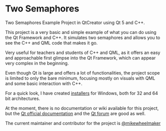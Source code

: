# Two Semaphores
Two Semaphores Example Project in QtCreator using Qt 5 and C++.

This project is a very basic and simple example of what you can do using the Qt Framework and C++.
It simulates two semaphores and allows you to see the C++ and QML code that makes it go.

Very useful for teachers and students of C++ and QML, as it offers an easy and approachable first glimpse into the Qt Framework, which can appear very complex in the beginning.

Even though Qt is large and offers a lot of functionalities, the project scope is limited to only the bare minimum, focusing mostly on visuals with QML and some basic interaction with C++.

For a quick look, I have created [installers](https://github.com/mikewheelmaker/twosemaphoresexample/releases) for Windows, both for 32 and 64 bit architectures.

At the moment, there is no documentation or wiki available for this project, but the [Qt official documentation](https://doc.qt.io/qt-5.15/) and the [Qt forum](https://forum.qt.io/) are good as well.

The current maintainer and contributor for the project is [@mikewheelmaker](https://github.com/mikewheelmaker)
